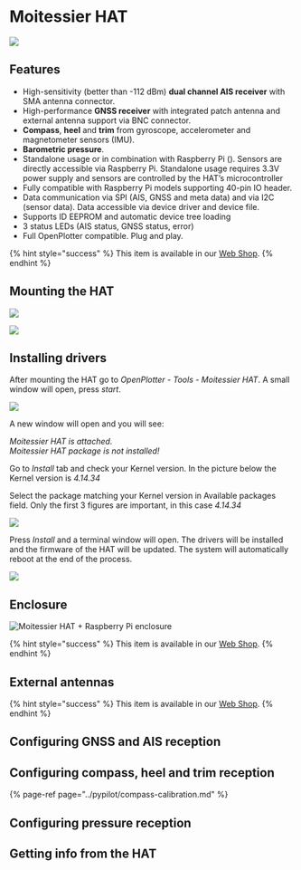 # Moitessier HAT

![](../.gitbook/assets/moitessier-hat-quick-start-guide-page1.jpg)

## Features

* High-sensitivity \(better than -112 dBm\) **dual channel AIS receiver** with SMA antenna connector.
* High-performance **GNSS receiver** with integrated patch antenna and external antenna support via BNC connector.
* **Compass**, **heel** and **trim** from gyroscope, accelerometer and magnetometer sensors \(IMU\).
* **Barometric pressure**.
* Standalone usage or in combination with Raspberry Pi \(\). Sensors are directly accessible via Raspberry Pi. Standalone usage requires 3.3V power supply and sensors are controlled by the HAT’s microcontroller
* Fully compatible with Raspberry Pi models supporting 40-pin IO header.
* Data communication via SPI \(AIS, GNSS and meta data\) and via I2C \(sensor data\). Data accessible via device driver and device file.
* Supports ID EEPROM and automatic device tree loading
* 3 status LEDs \(AIS status, GNSS status, error\)
* Full OpenPlotter compatible. Plug and play.

{% hint style="success" %}
This item is available in our [Web Shop](http://shop.sailoog.com).
{% endhint %}

## Mounting the HAT

![](../.gitbook/assets/moitessier-hat-quick-start-guide-page2.jpg)

![](../.gitbook/assets/moitessier-hat-quick-start-guide-page3.jpg)

## Installing drivers

After mounting the HAT go to _OpenPlotter - Tools - Moitessier HAT_. A small window will open, press _start_.

![](../.gitbook/assets/moitessier_settings0.png)

A new window will open and you will see:

_Moitessier HAT is attached._   
_Moitessier HAT package is not installed!_

Go to _Install_ tab and check your Kernel version. In the picture below the Kernel version is _4.14.34_

Select the package matching your Kernel version in Available packages field. Only the first 3 figures are important, in this case _4.14.34_

![](../.gitbook/assets/moitessier_settings1.png)

Press _Install_ and a terminal window will open. The drivers will be installed and the firmware of the HAT will be updated. The system will automatically reboot at the end of the process.

![](../.gitbook/assets/moitessier_settings2.png)

## Enclosure

![Moitessier HAT + Raspberry Pi enclosure](../.gitbook/assets/moitessier-enclosure-casing-by-rooco.jpg)

{% hint style="success" %}
This item is available in our [Web Shop](http://shop.sailoog.com).
{% endhint %}

## External antennas

{% hint style="success" %}
This item is available in our [Web Shop](http://shop.sailoog.com).
{% endhint %}

## Configuring GNSS and AIS reception

## Configuring compass, heel and trim reception

{% page-ref page="../pypilot/compass-calibration.md" %}

## Configuring pressure reception

## Getting info from the HAT



